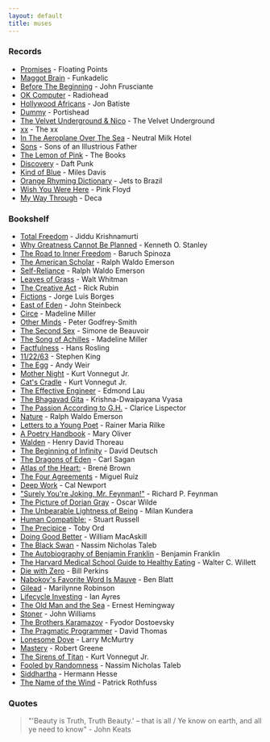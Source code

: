 ```yaml
---
layout: default
title: muses
---
```


### Records

- [Promises](https://open.spotify.com/album/3ShtO5VCYa3ctlR5uzLWBa?autoplay=true) - Floating Points
- [Maggot Brain](https://open.spotify.com/track/5WJU527RQNyMLuKecjsL8V?autoplay=true) - Funkadelic
- [Before The Beginning](https://open.spotify.com/track/0WlIsoZO70rddJrsal9Tqm?autoplay=true) - John Frusciante
- [OK Computer](https://open.spotify.com/album/6dVIqQ8qmQ5GBnJ9shOYGE?autoplay=true) - Radiohead
- [Hollywood Africans](https://open.spotify.com/album/41PE0a48Mgo7jiCnjf6719?autoplay=true) - Jon Batiste
- [Dummy](https://open.spotify.com/album/3539EbNgIdEDGBKkUf4wno?autoplay=true) - Portishead
- [The Velvet Underground & Nico](https://open.spotify.com/album/1b27KQt4bBP2hlgrHbQMIw?autoplay=true) - The Velvet Underground
- [xx](https://open.spotify.com/album/6tzQKMilI02kn1lzLklDI8?autoplay=true) - The xx
- [In The Aeroplane Over The Sea](https://open.spotify.com/album/0vVekV45lOaVKs6RZQQNob?autoplay=true) - Neutral Milk Hotel
- [Sons](https://open.spotify.com/album/1WznfBJq0vsT4uzH8HEAM8?autoplay=true) - Sons of an Illustrious Father
- [The Lemon of Pink](https://open.spotify.com/track/4Sp2Hz3EaK8ZfJpFVi0QSc?autoplay=true) - The Books
- [Discovery](https://open.spotify.com/album/2noRn2Aes5aoNVsU6iWThc?autoplay=true) - Daft Punk
- [Kind of Blue](https://open.spotify.com/album/1weenld61qoidwYuZ1GESA?autoplay=true) - Miles Davis
- [Orange Rhyming Dictionary](https://open.spotify.com/album/5zaVtrjodNQru22Rj4FIcD?autoplay=true) - Jets to Brazil
- [Wish You Were Here](https://open.spotify.com/album/0bCAjiUamIFqKJsekOYuRw?autoplay=true) - Pink Floyd
- [My Way Through](https://open.spotify.com/album/0B9tBeEWRc2gwTzvUhzRI3?autoplay=true) - Deca

### Bookshelf

- [Total Freedom](https://www.goodreads.com/book/show/143878) - Jiddu Krishnamurti
- [Why Greatness Cannot Be Planned](https://www.goodreads.com/book/show/25670869) - Kenneth O. Stanley
- [The Road to Inner Freedom](https://www.goodreads.com/book/show/208658) - Baruch Spinoza
- [The American Scholar](https://www.goodreads.com/book/show/57272153) - Ralph Waldo Emerson
- [Self-Reliance](https://www.goodreads.com/book/show/55678388) - Ralph Waldo Emerson
- [Leaves of Grass](https://www.goodreads.com/book/show/765418) - Walt Whitman
- [The Creative Act](https://www.goodreads.com/book/show/60965426) - Rick Rubin
- [Fictions](https://www.goodreads.com/book/show/16564) - Jorge Luis Borges
- [East of Eden](https://www.goodreads.com/book/show/4406) - John Steinbeck
- [Circe](https://www.goodreads.com/book/show/35959740) - Madeline Miller
- [Other Minds](https://www.goodreads.com/book/show/28116739) - Peter Godfrey-Smith
- [The Second Sex](https://www.goodreads.com/book/show/23346892) - Simone de Beauvoir
- [The Song of Achilles](https://www.goodreads.com/book/show/11250317) - Madeline Miller
- [Factfulness](https://www.goodreads.com/book/show/34890015) - Hans Rosling
- [11/22/63](https://www.goodreads.com/book/show/10644930) - Stephen King
- [The Egg](https://www.goodreads.com/book/show/17563539) - Andy Weir
- [Mother Night](https://www.goodreads.com/book/show/9592) - Kurt Vonnegut Jr.
- [Cat's Cradle](https://www.goodreads.com/book/show/135479) - Kurt Vonnegut Jr.
- [The Effective Engineer](https://www.goodreads.com/book/show/25238425) - Edmond Lau
- [The Bhagavad Gita](https://www.goodreads.com/book/show/34909756) - Krishna-Dwaipayana Vyasa
- [The Passion According to G.H.](https://www.goodreads.com/book/show/153426) - Clarice Lispector
- [Nature](https://www.goodreads.com/book/show/40069643) - Ralph Waldo Emerson
- [Letters to a Young Poet](https://www.goodreads.com/book/show/13570789) - Rainer Maria Rilke
- [A Poetry Handbook](https://www.goodreads.com/book/show/71652) - Mary Oliver
- [Walden](https://www.goodreads.com/book/show/16902) - Henry David Thoreau
- [The Beginning of Infinity](https://www.goodreads.com/book/show/10483171) - David Deutsch
- [The Dragons of Eden](https://www.goodreads.com/book/show/18936642) - Carl Sagan
- [Atlas of the Heart:](https://www.goodreads.com/book/show/58330567) - Brené Brown
- [The Four Agreements](https://www.goodreads.com/book/show/6596) - Miguel Ruiz
- [Deep Work](https://www.goodreads.com/book/show/25744928) - Cal Newport
- ["Surely You're Joking, Mr. Feynman!"](https://www.goodreads.com/book/show/35167685) - Richard P. Feynman
- [The Picture of Dorian Gray](https://www.goodreads.com/book/show/5297) - Oscar Wilde
- [The Unbearable Lightness of Being](https://www.goodreads.com/book/show/9717) - Milan Kundera
- [Human Compatible:](https://www.goodreads.com/book/show/44767248) - Stuart Russell
- [The Precipice](https://www.goodreads.com/book/show/46803615) - Toby Ord
- [Doing Good Better](https://www.goodreads.com/book/show/23398748) - William MacAskill
- [The Black Swan](https://www.goodreads.com/book/show/242472) - Nassim Nicholas Taleb
- [The Autobiography of Benjamin Franklin](https://www.goodreads.com/book/show/52309) - Benjamin Franklin
- [The Harvard Medical School Guide to Healthy Eating](https://www.goodreads.com/book/show/34466919) - Walter C. Willett
- [Die with Zero](https://www.goodreads.com/book/show/52950915) - Bill Perkins
- [Nabokov's Favorite Word Is Mauve](https://www.goodreads.com/book/show/30753786) - Ben Blatt
- [Gilead](https://www.goodreads.com/book/show/68210) - Marilynne Robinson
- [Lifecycle Investing](https://www.goodreads.com/book/show/7603406) - Ian Ayres
- [The Old Man and the Sea](https://www.goodreads.com/book/show/2165) - Ernest Hemingway
- [Stoner](https://www.goodreads.com/book/show/166997) - John Williams
- [The Brothers Karamazov](https://www.goodreads.com/book/show/4934) - Fyodor Dostoevsky
- [The Pragmatic Programmer](https://www.goodreads.com/book/show/45280024) - David Thomas
- [Lonesome Dove](https://www.goodreads.com/book/show/256008) - Larry McMurtry
- [Mastery](https://www.goodreads.com/book/show/13589182) - Robert Greene
- [The Sirens of Titan](https://www.goodreads.com/book/show/4982) - Kurt Vonnegut Jr.
- [Fooled by Randomness](https://www.goodreads.com/book/show/38315) - Nassim Nicholas Taleb
- [Siddhartha](https://www.goodreads.com/book/show/52036) - Hermann Hesse
- [The Name of the Wind](https://www.goodreads.com/book/show/186074.The_Name_of_the_Wind) - Patrick Rothfuss

### Quotes

> "'Beauty is Truth, Truth Beauty.' – that is all / Ye know on earth, and all ye need to know" - John Keats
